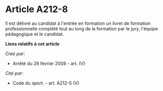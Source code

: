 # Article A212-8

Il est délivré au candidat à l'entrée en formation un livret de formation professionnelle complété tout au long de la
formation par le jury, l'équipe pédagogique et le candidat.

**Liens relatifs à cet article**

_Créé par_:

  - Arrêté du 28 février 2008 - art. (V)

_Cité par_:

  - Code du sport. - art. A212-5 (V)

